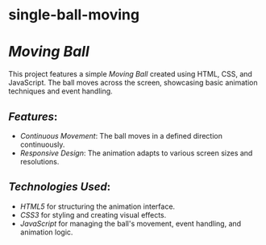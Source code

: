 # single-ball-moving
# *Moving Ball*

This project features a simple *Moving Ball* created using HTML, CSS, and JavaScript. The ball moves across the screen, showcasing basic animation techniques and event handling.

## *Features*:
- *Continuous Movement*: The ball moves in a defined direction continuously.
- *Responsive Design*: The animation adapts to various screen sizes and resolutions.

## *Technologies Used*:
- *HTML5* for structuring the animation interface.
- *CSS3* for styling and creating visual effects.
- *JavaScript* for managing the ball's movement, event handling, and animation logic.


